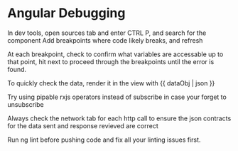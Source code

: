 # Angular Debugging

In dev tools, open sources tab and enter CTRL P, and search for the component
Add breakpoints where code likely breaks, and refresh

At each breakpoint, check to confirm what variables are accessable up to that point, hit next to proceed through the breakpoints until the error is found.

To quickly check the data, render it in the view with {{ dataObj | json }}

Try using pipable rxjs operators instead of subscribe in case your forget to unsubscribe

Always check the network tab for each http call to ensure the json contracts for the data sent and response revieved are correct

Run ng lint before pushing code and fix all your linting issues first.

